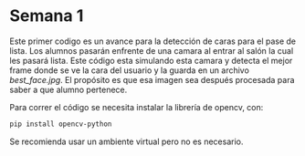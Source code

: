 # Semana 1

Este primer codigo es un avance para la detección de caras para el pase de lista. Los alumnos pasarán enfrente de una camara al entrar al salón la cual les pasará lista. Este código esta simulando esta camara y detecta el mejor frame donde se ve la cara del usuario y la guarda en un archivo *best_face.jpg*. El propósito es que esa imagen sea después procesada para saber a que alumno pertenece.

Para correr el código se necesita instalar la librería de opencv, con:

```bash
pip install opencv-python
```

Se recomienda usar un ambiente virtual pero no es necesario.

